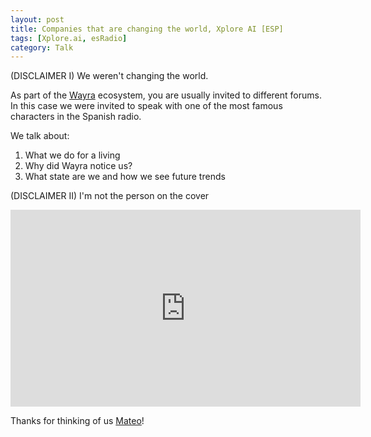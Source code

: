 ```yaml
---
layout: post
title: Companies that are changing the world, Xplore AI [ESP]
tags: [Xplore.ai, esRadio]
category: Talk
---
```


(DISCLAIMER I) We weren't changing the world. 

As part of the [Wayra](https://www.wayra.es) ecosystem, you are usually invited to different forums. In this case we were invited to speak with one of the most famous characters in the Spanish radio. 

We talk about:

1. What we do for a living
2. Why did Wayra notice us?
3. What state are we and how we see future trends

(DISCLAIMER II) I'm not the person on the cover

<p align="center">
<iframe src="https://www.youtube.com/embed/gLRlEcm-mo4" width="560" height="315" frameborder="0" align="center"></iframe>
</p>

Thanks for thinking of us [Mateo](https://www.linkedin.com/in/mateorouco/)!

